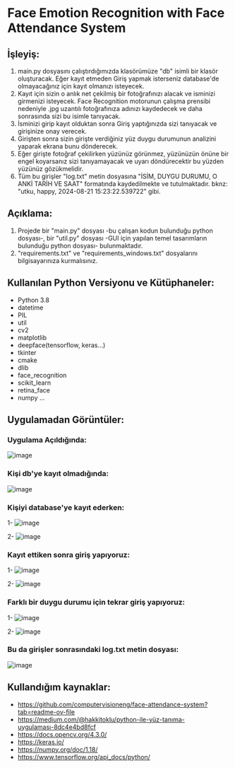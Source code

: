 # Face Emotion Recognition with Face Attendance System

## İşleyiş:
  1. main.py dosyasını çalıştırdığımızda klasörümüze "db" isimli bir klasör oluşturacak. Eğer kayıt etmeden Giriş yapmak isterseniz database'de olmayacağınız için kayıt olmanızı isteyecek.
  2. Kayıt için sizin o anlık net çekilmiş bir fotoğrafınızı alacak ve isminizi girmenizi isteyecek. Face Recognition motorunun çalışma prensibi nedeniyle .jpg uzantılı fotoğrafınıza adınızı kaydedecek ve daha
  sonrasında sizi bu isimle tanıyacak.
  3. İsminizi girip kayıt olduktan sonra Giriş yaptığınızda sizi tanıyacak ve girişinize onay verecek.
  4. Girişten sonra sizin girişte verdiğiniz yüz duygu durumunun analizini yaparak ekrana bunu dönderecek. 
  5. Eğer girişte fotoğraf çekilirken yüzünüz görünmez, yüzünüzün önüne bir engel koyarsanız sizi tanıyamayacak ve uyarı döndürecektir bu yüzden yüzünüz gözükmelidir. 
  6. Tüm bu girişler "log.txt" metin dosyasına "İSİM, DUYGU DURUMU, O ANKİ TARİH VE SAAT" formatında kaydedilmekte ve tutulmaktadır. bknz: "utku, happy, 2024-08-21 15:23:22.539722" gibi.
 
## Açıklama:
  1. Projede bir "main.py" dosyası -bu çalışan kodun bulunduğu python dosyası-, bir "util.py" dosyası -GUI için yapılan temel tasarımların bulunduğu python dosyası- bulunmaktadır.
  2. "requirements.txt" ve "requirements_windows.txt" dosyalarını bilgisayarınıza kurmalısınız.

## Kullanılan Python Versiyonu ve Kütüphaneler:
  * Python 3.8 
  * datetime
  * PIL
  * util
  * cv2
  * matplotlib
  * deepface(tensorflow, keras...)
  * tkinter
  * cmake
  * dlib
  * face_recognition
  * scikit_learn
  * retina_face
  * numpy
   ...

   ## Uygulamadan Görüntüler:

  ### Uygulama Açıldığında:
  ![image](https://github.com/user-attachments/assets/f3cf06fa-c8dd-4591-8aa7-951e0b236459)
  
  ### Kişi db'ye kayıt olmadığında:
  ![image](https://github.com/user-attachments/assets/a197c4a0-6bbe-4257-a977-903cfc05e164)
  
  ### Kişiyi database'ye kayıt ederken:
  1- ![image](https://github.com/user-attachments/assets/9d1c1941-4806-45dc-a904-e0f061109440)
    
  2- ![image](https://github.com/user-attachments/assets/0167197f-edf2-4aab-8f12-fb9d91284035)
    
  ### Kayıt ettiken sonra giriş yapıyoruz:
  1- ![image](https://github.com/user-attachments/assets/887c8bf4-7a9f-4100-b5a4-4fa9b60bbdaf)
  
  2- ![image](https://github.com/user-attachments/assets/c43e8366-05d4-4cc3-9833-37908cc3edc0)

  ### Farklı bir duygu durumu için tekrar giriş yapıyoruz:
  1- ![image](https://github.com/user-attachments/assets/360a34fc-e642-416a-9e9b-e0df49477c43)
  
  2- ![image](https://github.com/user-attachments/assets/632f8078-0daf-47a8-aee2-ca220864b454)

  ### Bu da girişler sonrasındaki log.txt metin dosyası:
  ![image](https://github.com/user-attachments/assets/cd17b9aa-f1ec-4050-ab02-3fbf2142d3f8)



## Kullandığım kaynaklar:

- https://github.com/computervisioneng/face-attendance-system?tab=readme-ov-file
- https://medium.com/@hakkitoklu/python-ile-yüz-tanıma-uygulaması-8dc4e4bd8fcf
- https://docs.opencv.org/4.3.0/
- https://keras.io/
- https://numpy.org/doc/1.18/
- https://www.tensorflow.org/api_docs/python/


